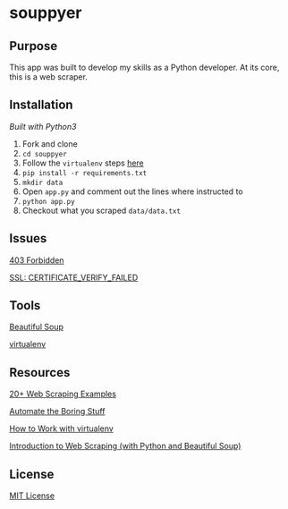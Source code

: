 # souppyer

## Purpose

This app was built to develop my skills as a Python developer. At its core, this is a web scraper.

## Installation

_Built with Python3_

1. Fork and clone
1. ```cd souppyer```
1. Follow the ```virtualenv``` steps [here](https://github.com/nitharios/simple-flask-app)
1. ```pip install -r requirements.txt```
1. ```mkdir data```
1. Open ```app.py``` and comment out the lines where instructed to
1. ```python app.py```
1. Checkout what you scraped ```data/data.txt```

## Issues

[403 Forbidden](https://stackoverflow.com/questions/16627227/http-error-403-in-python-3-web-scraping#16627277)

[SSL: CERTIFICATE_VERIFY_FAILED](https://stackoverflow.com/questions/41691327/ssl-sslerror-ssl-certificate-verify-failed-certificate-verify-failed-ssl-c)

## Tools

[Beautiful Soup](https://www.crummy.com/software/BeautifulSoup/)

[virtualenv](https://virtualenv.pypa.io/en/stable/)

## Resources

[20+ Web Scraping Examples](https://likegeeks.com/python-web-scraping/)

[Automate the Boring Stuff](https://automatetheboringstuff.com/chapter0/)

[How to Work with virtualenv](https://github.com/nitharios/simple-flask-app)

[Introduction to Web Scraping (with Python and Beautiful Soup)](https://www.youtube.com/watch?v=XQgXKtPSzUI&t=122s)

## License

[MIT License](https://opensource.org/licenses/mit-license.php)
